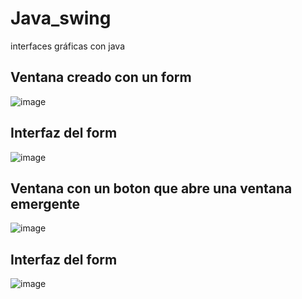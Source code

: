 # Java_swing
interfaces gráficas con java
## Ventana creado con un form
![image](https://github.com/brittanypallasco2003/Java_swing/assets/117743650/0d810d9f-f13e-41ff-9a6b-1ad55d8c0cea)
## Interfaz del form
![image](https://github.com/brittanypallasco2003/Java_swing/assets/117743650/5278a9ed-1753-4bea-91cc-b3d7369fee68)

## Ventana con un boton que abre una ventana emergente
![image](https://github.com/brittanypallasco2003/Java_swing/assets/117743650/47191fe9-3f26-460b-b2ec-4cd986e4c740)

## Interfaz del form
![image](https://github.com/brittanypallasco2003/Java_swing/assets/117743650/1bb3bab6-b796-4400-9862-245682f35ec2)

